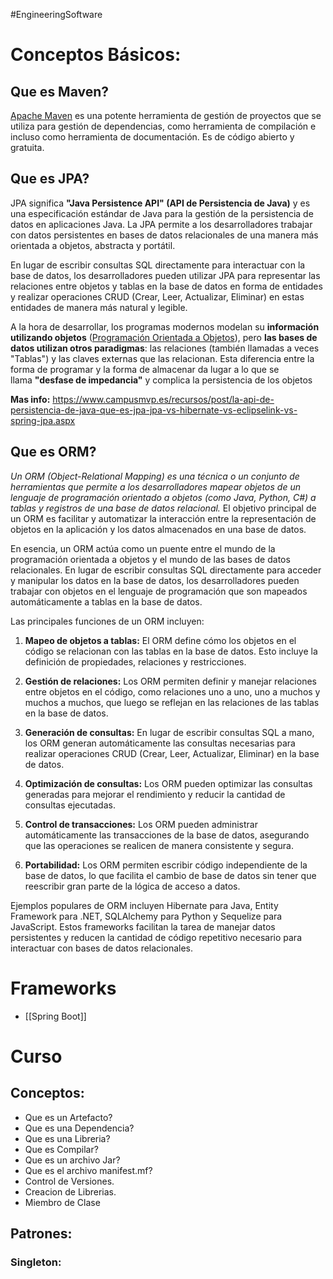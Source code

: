 #EngineeringSoftware
# Conceptos Básicos:
## Que es Maven?
[Apache Maven](https://maven.apache.org/) es una potente herramienta de gestión de proyectos que se utiliza para gestión de dependencias, como herramienta de compilación e incluso como herramienta de documentación. Es de código abierto y gratuita.
## Que es JPA?
JPA significa **"Java Persistence API" (API de Persistencia de Java)** y es una especificación estándar de Java para la gestión de la persistencia de datos en aplicaciones Java. La JPA permite a los desarrolladores trabajar con datos persistentes en bases de datos relacionales de una manera más orientada a objetos, abstracta y portátil.

En lugar de escribir consultas SQL directamente para interactuar con la base de datos, los desarrolladores pueden utilizar JPA para representar las relaciones entre objetos y tablas en la base de datos en forma de entidades y realizar operaciones CRUD (Crear, Leer, Actualizar, Eliminar) en estas entidades de manera más natural y legible.

A la hora de desarrollar, los programas modernos modelan su **información utilizando objetos** ([Programación Orientada a Objetos](https://www.campusmvp.es/recursos/post/los-conceptos-fundamentales-sobre-programacion-orientada-objetos-explicados-de-manera-simple.aspx)), pero **las bases de datos utilizan otros paradigmas**: las relaciones (también llamadas a veces "Tablas") y las claves externas que las relacionan. Esta diferencia entre la forma de programar y la forma de almacenar da lugar a lo que se llama **"desfase de impedancia"** y complica la persistencia de los objetos

**Mas info:** https://www.campusmvp.es/recursos/post/la-api-de-persistencia-de-java-que-es-jpa-jpa-vs-hibernate-vs-eclipselink-vs-spring-jpa.aspx
## Que es ORM?
*Un ORM (Object-Relational Mapping) es una técnica o un conjunto de herramientas que permite a los desarrolladores mapear objetos de un lenguaje de programación orientado a objetos (como Java, Python, C#) a tablas y registros de una base de datos relacional.* El objetivo principal de un ORM es facilitar y automatizar la interacción entre la representación de objetos en la aplicación y los datos almacenados en una base de datos.

En esencia, un ORM actúa como un puente entre el mundo de la programación orientada a objetos y el mundo de las bases de datos relacionales. En lugar de escribir consultas SQL directamente para acceder y manipular los datos en la base de datos, los desarrolladores pueden trabajar con objetos en el lenguaje de programación que son mapeados automáticamente a tablas en la base de datos.

Las principales funciones de un ORM incluyen:

1. **Mapeo de objetos a tablas:** El ORM define cómo los objetos en el código se relacionan con las tablas en la base de datos. Esto incluye la definición de propiedades, relaciones y restricciones.
    
2. **Gestión de relaciones:** Los ORM permiten definir y manejar relaciones entre objetos en el código, como relaciones uno a uno, uno a muchos y muchos a muchos, que luego se reflejan en las relaciones de las tablas en la base de datos.
    
3. **Generación de consultas:** En lugar de escribir consultas SQL a mano, los ORM generan automáticamente las consultas necesarias para realizar operaciones CRUD (Crear, Leer, Actualizar, Eliminar) en la base de datos.
    
4. **Optimización de consultas:** Los ORM pueden optimizar las consultas generadas para mejorar el rendimiento y reducir la cantidad de consultas ejecutadas.
    
5. **Control de transacciones:** Los ORM pueden administrar automáticamente las transacciones de la base de datos, asegurando que las operaciones se realicen de manera consistente y segura.
    
6. **Portabilidad:** Los ORM permiten escribir código independiente de la base de datos, lo que facilita el cambio de base de datos sin tener que reescribir gran parte de la lógica de acceso a datos.
    

Ejemplos populares de ORM incluyen Hibernate para Java, Entity Framework para .NET, SQLAlchemy para Python y Sequelize para JavaScript. Estos frameworks facilitan la tarea de manejar datos persistentes y reducen la cantidad de código repetitivo necesario para interactuar con bases de datos relacionales.


# Frameworks
- [[Spring Boot]]

# Curso
## Conceptos:
- Que es un Artefacto?
- Que es una Dependencia?
- Que es una Libreria?
- Que es Compilar?
- Que es un archivo Jar?
- Que es el archivo manifest.mf?
- Control de Versiones.
- Creacion de Librerias.
- Miembro de Clase
## Patrones:
### Singleton: 
